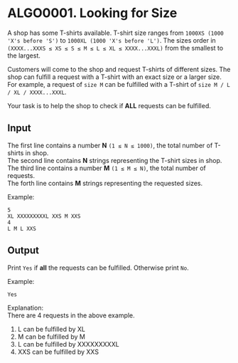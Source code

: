 # ALGO0001. Looking for Size
A shop has some T-shirts available. T-shirt size ranges from `1000XS (1000 'X's before 'S')` to `1000XL (1000 'X's before 'L')`. The sizes order in `(XXXX...XXXS ≤ XS ≤ S ≤ M ≤ L ≤ XL ≤ XXXX...XXXL)` from the smallest to the largest. <br>

Customers will come to the shop and request T-shirts of different sizes. The shop can fulfill a request with a T-shirt with an exact size or a larger size. For example, a request of `size M` can be fulfilled with a T-shirt of `size M / L / XL / XXXX...XXXL`.

Your task is to help the shop to check if **ALL** requests can be fulfilled.

## Input
The first line contains a number **N** `(1 ≤ N ≤ 1000)`, the total number of T-shirts in shop. <br>
The second line contains **N** strings representing the T-shirt sizes in shop. <br>
The third line contains a number **M** `(1 ≤ M ≤ N)`, the total number of requests. <br>
The forth line contains **M** strings representing the requested sizes.

Example:
```
5
XL XXXXXXXXXL XXS M XXS
4
L M L XXS
```

## Output
Print `Yes` if **all** the requests can be fulfilled. Otherwise print `No`.

Example:
```
Yes
```

Explanation: <br>
There are 4 requests in the above example. <br>
1. L can be fulfilled by XL <br>
2. M can be fulfilled by M <br>
3. L can be fulfilled by XXXXXXXXXL <br>
4. XXS can be fulfilled by XXS <br>